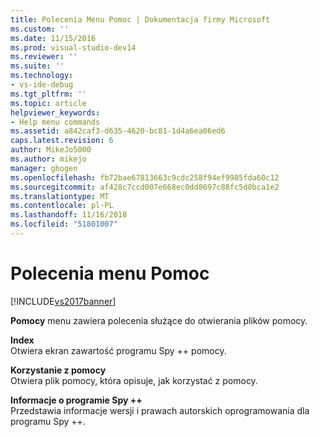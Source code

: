 ```yaml
---
title: Polecenia Menu Pomoc | Dokumentacja firmy Microsoft
ms.custom: ''
ms.date: 11/15/2016
ms.prod: visual-studio-dev14
ms.reviewer: ''
ms.suite: ''
ms.technology:
- vs-ide-debug
ms.tgt_pltfrm: ''
ms.topic: article
helpviewer_keywords:
- Help menu commands
ms.assetid: a842caf3-d635-4620-bc81-1d4a6ea06ed6
caps.latest.revision: 6
author: MikeJo5000
ms.author: mikejo
manager: ghogen
ms.openlocfilehash: fb72bae67813663c9cdc258f94ef9985fda60c12
ms.sourcegitcommit: af428c7ccd007e668ec0dd8697c88fc5d8bca1e2
ms.translationtype: MT
ms.contentlocale: pl-PL
ms.lasthandoff: 11/16/2018
ms.locfileid: "51801007"
---
```

# <a name="help-menu-commands"></a>Polecenia menu Pomoc
[!INCLUDE[vs2017banner](../includes/vs2017banner.md)]

**Pomocy** menu zawiera polecenia służące do otwierania plików pomocy.  
  
 **Index**  
 Otwiera ekran zawartość programu Spy ++ pomocy.  
  
 **Korzystanie z pomocy**  
 Otwiera plik pomocy, która opisuje, jak korzystać z pomocy.  
  
 **Informacje o programie Spy ++**  
 Przedstawia informacje wersji i prawach autorskich oprogramowania dla programu Spy ++.



